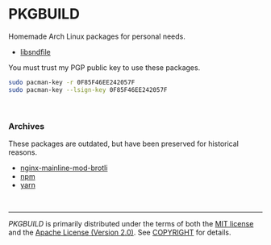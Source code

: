 PKGBUILD
========
Homemade Arch Linux packages for personal needs.

- [libsndfile](libsndfile)

You must trust my PGP public key to use these packages.

```bash
sudo pacman-key -r 0F85F46EE242057F
sudo pacman-key --lsign-key 0F85F46EE242057F
```

&nbsp;

### Archives
These packages are outdated, but have been preserved for historical reasons.

- [nginx-mainline-mod-brotli](nginx-mainline-mod-brotli)
- [npm](npm)
- [yarn](yarn)

&nbsp;

--------
*PKGBUILD* is primarily distributed under the terms of both the [MIT license]
and the [Apache License (Version 2.0)]. See [COPYRIGHT] for details.

[`makepkg`]: https://www.archlinux.org/pacman/makepkg.8.html
[MIT license]: LICENSE-MIT
[Apache License (Version 2.0)]: LICENSE-APACHE
[COPYRIGHT]: COPYRIGHT
